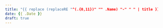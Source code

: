 ```yaml
---
title: "{{ replace (replaceRE "^(.{0,11})" "" .Name) "-" " " | title }}"
date: {{ .Date }}
draft: true
---
```


